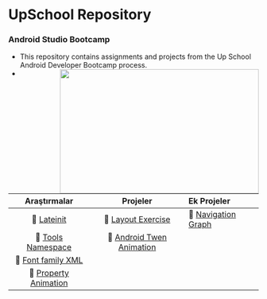 # UpSchool Repository
### Android Studio Bootcamp

- This repository contains assignments and projects from the Up School Android Developer Bootcamp process.
- <img align="right" width="400" height="250" src="https://media2.giphy.com/media/13HgwGsXF0aiGY/giphy.gif">


 |         Araştırmalar          |Projeler|          Ek Projeler         |
|:------------------------------------------------------------------------:|:---:|:-----|
| :bookmark_tabs: [Lateinit](https://github.com/senaecelik/UpSchool-Progress/tree/main/Ara%C5%9Ft%C4%B1rma%20%C3%96devleri#1)|:bookmark_tabs:  [Layout Exercise](https://github.com/senaecelik/UpSchool-Progress/tree/main/Projeler/Project%2001%20-%20Layout%20Exercise%20Project) |:bookmark_tabs:     [Navigation Graph](https://github.com/senaecelik/UpSchool-Progress/tree/main/Ek%20Projeler/NavigationGraph)
|:bookmark_tabs: [Tools Namespace](https://github.com/senaecelik/UpSchool-Progress/tree/main/Ara%C5%9Ft%C4%B1rma%20%C3%96devleri#2) |:bookmark_tabs:   [Android Twen Animation](https://github.com/senaecelik/UpSchool-Progress/tree/main/Projeler/Project%2002%20-%20Android%20Tween%20Animation%20Sample)   
|:bookmark_tabs: [Font family XML](https://github.com/senaecelik/UpSchool-Progress/tree/main/Ara%C5%9Ft%C4%B1rma%20%C3%96devleri#3)   
|:bookmark_tabs: [Property Animation](https://github.com/senaecelik/UpSchool-Progress/tree/main/Ara%C5%9Ft%C4%B1rma%20%C3%96devleri#4)   



